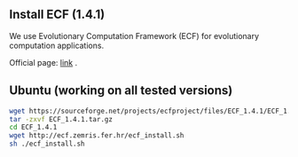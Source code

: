 ## Install ECF (1.4.1)

We use Evolutionary Computation Framework (ECF) for evolutionary computation applications.

Official page: [link](http://ecf.zemris.fer.hr/) . 

## Ubuntu (working on all tested versions)

```bash
wget https://sourceforge.net/projects/ecfproject/files/ECF_1.4.1/ECF_1.4.1.tar.gz/download -O ECF_1.4.1.tar.gz
tar -zxvf ECF_1.4.1.tar.gz
cd ECF_1.4.1
wget http://ecf.zemris.fer.hr/ecf_install.sh
sh ./ecf_install.sh
```
